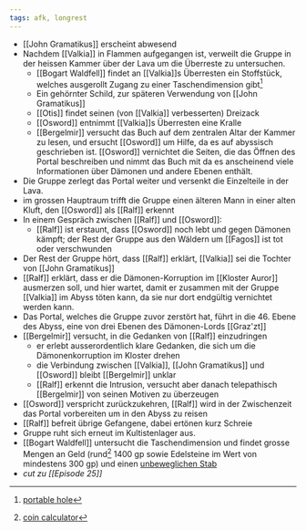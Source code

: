```yaml
---
tags: afk, longrest
---
```


- [[John Gramatikus]] erscheint abwesend
- Nachdem [[Valkia]] in Flammen aufgegangen ist, verweilt die Gruppe in der heissen Kammer über der Lava um die Überreste zu untersuchen.
	- [[Bogart Waldfell]] findet an [[Valkia]]s Überresten ein Stoffstück, welches ausgerollt Zugang zu einer Taschendimension gibt[^1]
	- Ein gehörnter Schild, zur späteren Verwendung von [[John Gramatikus]]
	- [[Otis]] findet seinen (von [[Valkia]] verbesserten) Dreizack 
	- [[Osword]] entnimmt [[Valkia]]s Überresten eine Kralle
	- [[Bergelmir]] versucht das Buch auf dem zentralen Altar der Kammer zu lesen, und ersucht [[Osword]] um Hilfe, da es auf abyssisch geschrieben ist. [[Osword]] vernichtet die Seiten, die das Öffnen des Portal beschreiben und nimmt das Buch mit da es anscheinend viele Informationen über Dämonen und andere Ebenen enthält.
- Die Gruppe zerlegt das Portal weiter und versenkt die Einzelteile in der Lava.
- im grossen Hauptraum trifft die Gruppe einen älteren Mann in einer alten Kluft, den [[Osword]] als [[Ralf]] erkennt
- In einem Gespräch zwischen [[Ralf]] und [[Osword]]:
	- [[Ralf]] ist erstaunt, dass [[Osword]] noch lebt und gegen Dämonen kämpft; der Rest der Gruppe aus den Wäldern um [[Fagos]] ist tot oder verschwunden
- Der Rest der Gruppe hört, dass [[Ralf]] erklärt, [[Valkia]] sei die Tochter von [[John Gramatikus]]
- [[Ralf]] erklärt, dass er die Dämonen-Korruption im [[Kloster Auror]] ausmerzen soll, und hier wartet, damit er zusammen mit der Gruppe [[Valkia]] im Abyss töten kann, da sie nur dort endgültig vernichtet werden kann.
- Das Portal, welches die Gruppe zuvor zerstört hat, führt in die 46. Ebene des Abyss, eine von drei Ebenen des Dämonen-Lords [[Graz'zt]]
- [[Bergelmir]] versucht, in die Gedanken von [[Ralf]] einzudringen
	- er erlebt ausserordentlich klare Gedanken, die sich um die Dämonenkorruption im Kloster drehen
	- die Verbindung zwischen [[Valkia]], [[John Gramatikus]] und [[Osword]] bleibt [[Bergelmir]] unklar
	- [[Ralf]] erkennt die Intrusion, versucht aber danach telepathisch [[Bergelmir]] von seinen Motiven zu überzeugen
- [[Osword]] verspricht zurückzukehren, [[Ralf]] wird in der Zwischenzeit das Portal vorbereiten um in den Abyss zu reisen
- [[Ralf]] befreit übrige Gefangene, dabei ertönen kurz Schreie
- Gruppe ruht sich erneut im Kultistenlager aus.
- [[Bogart Waldfell]] untersucht die Taschendimension und findet grosse Mengen an Geld (rund[^2] 1400 gp sowie Edelsteine im Wert von mindestens 300 gp) und einen [unbeweglichen Stab](https://www.dndbeyond.com/magic-items/4662-immovable-rod)
- *cut zu [[Episode 25]]*


[^1]: [portable hole](https://www.dndbeyond.com/magic-items/4699-portable-hole)
[^2]: [coin calculator](https://dndcoincalc.web.app/)